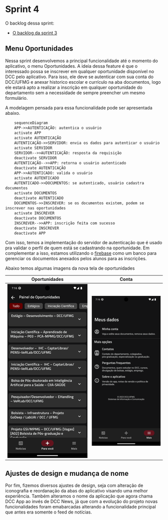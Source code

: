# Sprint 4

O backlog dessa sprint:

* [O backlog da sprint 3](https://github.com/users/userhv/projects/6)

## Menu Oportunidades

Nessa sprint desenvolvemos a principal funcionalidade até o momento do aplicativo, o menu Oportunidades. A ideia dessa feature é que o interessado possa se inscrever em qualquer oportunidade disponível no DCC pelo aplicativo. Para isso, ele deve se autenticar com sua conta do DCC/UFMG e anexar historico escolar e currículo na aba documentos, logo ele estará apto a realizar a inscrição em qualquer oportunidade do departamento sem a necessidade de sempre preencher um mesmo formulário.

A modelagem pensada para essa funcionalidade pode ser apresentada abaixo.

```mermaid
    sequenceDiagram
    APP->>AUTENTICAÇÃO: autentica o usuário
    activate APP
    activate AUTENTICAÇÃO
    AUTENTICAÇÃO->>SERVIDOR: envia os dados para autenticar o usuário
    activate SERVIDOR
    SERVIDOR-->>AUTENTICAÇÃO: resposta da requisição
    deactivate SERVIDOR
    AUTENTICAÇÃO-->>APP: retorna o usuário autenticado
    deactivate AUTENTICAÇÃO
    APP->>AUTENTICADO: valida o usuário
    activate AUTENTICADO
    AUTENTICADO->>DOCUMENTOS: se autenticado, usuário cadastra documentos
    activate DOCUMENTOS
    deactivate AUTENTICADO
    DOCUMENTOS->>INSCREVER: se os documentos existem, podem se inscrever nas oportunidades
    activate INSCREVER
    deactivate DOCUMENTOS
    INSCREVER-->>APP: inscrição feita com sucesso
    deactivate INSCREVER
	deactivate APP
```

Com isso, temos a implementação do servidor de autenticação que é usado pra validar  o perfil de quem está se cadastrando na oportunidade. Em complementar a isso, estamos utilizando o [firebase](https://firebase.google.com/?hl=pt-br) como um banco para gerenciar os documentos anexados pelos alunos para as inscrições.

Abaixo temos algumas imagens da nova tela de oportunidades

| Oportunidades                            | Conta                                    |
| ---------------------------------------- | ---------------------------------------- |
| ![oportunidades](imgs/oportunidades.png) | ![conta](imgs/conta.png)                 |



## Ajustes de design e mudança de nome

Por fim, fizemos diversos ajustes de design, seja com alteração de iconografia e reordanação da abas do aplicativo visando uma melhor experiência. Também alteramos o nome da aplicação que agora chama DCC App ao invés de DCC News, já que com a evolução do projeto novas funcionalidades foram emabarcadas alterando a funcionalidade principal que antes era somente o feed de notícias.